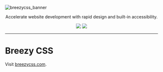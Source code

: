 
![breezycss_banner](https://github.com/breezyproject/breezycss/assets/2385058/02058e75-8185-40e8-b40f-7e37ee34bb92)

<p align="center">
	Accelerate website development with rapid design and built-in accessibility.
</p>

<p align="center">
	<img src="https://img.shields.io/badge/license-MIT-blue">
	<img src="https://img.shields.io/badge/version-dev.-white">
</p>

<hr>

# Breezy CSS
Visit [breezycss.com](https://breezycss.com).
